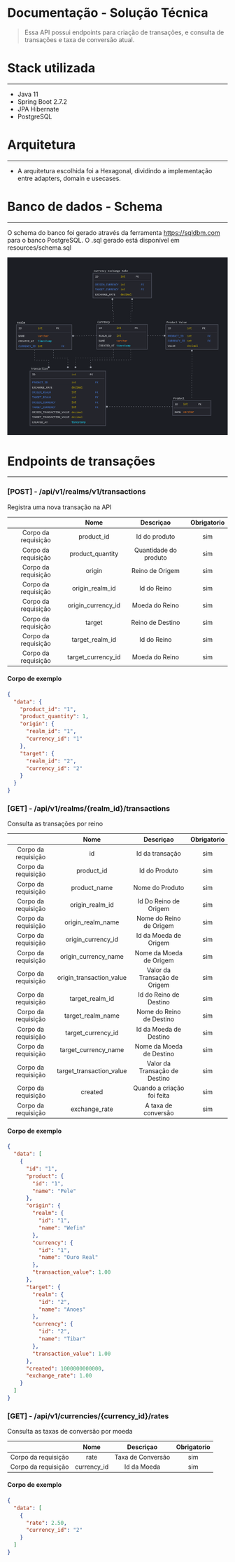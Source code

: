 # Documentação - Solução Técnica

> Essa API possui endpoints para criação de transações, e consulta de transações e taxa de conversão atual.

# Stack utilizada

* * * * *

- Java 11
- Spring Boot 2.7.2
- JPA Hibernate
- PostgreSQL

# Arquitetura

* * * * *
- A arquitetura escolhida foi a Hexagonal, dividindo a implementação entre adapters, domain e usecases.

# Banco de dados - Schema

* * * * *

O schema do banco foi gerado através da ferramenta https://sqldbm.com para o banco PostgreSQL.
O .sql gerado está disponível em resources/schema.sql

![DB](https://github.com/ViniciusSambinello/srm-challenge/blob/main/DATABASE.png)

Endpoints de transações
=================

* * * * *

### [POST] - /api/v1/realms/v1/transactions

Registra uma nova transação na API

|                     |        Nome        |       Descriçao       | Obrigatorio |
|:-------------------:|:------------------:|:---------------------:|:-----------:|
| Corpo da requisição |     product_id     |     Id do produto     |     sim     |
| Corpo da requisição |  product_quantity  | Quantidade do produto |     sim     |
| Corpo da requisição |       origin       |    Reino de Origem    |     sim     |
| Corpo da requisição |  origin_realm_id   |      Id do Reino      |     sim     |
| Corpo da requisição | origin_currency_id |    Moeda do Reino     |     sim     |
| Corpo da requisição |       target       |   Reino de Destino    |     sim     |
| Corpo da requisição |  target_realm_id   |      Id do Reino      |     sim     |
| Corpo da requisição | target_currency_id |    Moeda do Reino     |     sim     |

#### Corpo de exemplo

```json
{
  "data": {
    "product_id": "1",
    "product_quantity": 1,
    "origin": {
      "realm_id": "1",
      "currency_id": "1"
    },
    "target": {
      "realm_id": "2",
      "currency_id": "2"
    }
  }
}
```

### [GET] - /api/v1/realms/{realm_id}/transactions

Consulta as transações por reino

|                     |           Nome           |           Descriçao           | Obrigatorio |
|:-------------------:|:------------------------:|:-----------------------------:|:-----------:|
| Corpo da requisição |            id            |        Id da transação        |     sim     |
| Corpo da requisição |        product_id        |         Id do Produto         |     sim     |
| Corpo da requisição |       product_name       |        Nome do Produto        |     sim     |
| Corpo da requisição |     origin_realm_id      |     Id Do Reino de Origem     |     sim     |
| Corpo da requisição |    origin_realm_name     |    Nome do Reino de Origem    |     sim     |
| Corpo da requisição |    origin_currency_id    |     Id da Moeda de Origem     |     sim     |
| Corpo da requisição |   origin_currency_name   |    Nome da Moeda de Origem    |     sim     |
| Corpo da requisição | origin_transaction_value | Valor da Transação de Origem  |     sim     |
| Corpo da requisição |     target_realm_id      |    Id do Reino de Destino     |     sim     |
| Corpo da requisição |    target_realm_name     |   Nome do Reino de Destino    |     sim     |
| Corpo da requisição |    target_currency_id    |    Id da Moeda de Destino     |     sim     |
| Corpo da requisição |   target_currency_name   |   Nome da Moeda de Destino    |     sim     |
| Corpo da requisição | target_transaction_value | Valor da Transação de Destino |     sim     |
| Corpo da requisição |         created          |  Quando a criação foi feita   |     sim     |
| Corpo da requisição |      exchange_rate       |      A taxa de conversão      |     sim     |

#### Corpo de exemplo

```json
{
  "data": [
    {
      "id": "1",
      "product": {
        "id": "1",
        "name": "Pele"
      },
      "origin": {
        "realm": {
          "id": "1",
          "name": "Wefin"
        },
        "currency": {
          "id": "1",
          "name": "Ouro Real"
        },
        "transaction_value": 1.00
      },
      "target": {
        "realm": {
          "id": "2",
          "name": "Anoes"
        },
        "currency": {
          "id": "2",
          "name": "Tibar"
        },
        "transaction_value": 1.00
      },
      "created": 1000000000000,
      "exchange_rate": 1.00
    }
  ]
}
```

### [GET] - /api/v1/currencies/{currency_id}/rates

Consulta as taxas de conversão por moeda

|                     |        Nome        |     Descriçao     | Obrigatorio |
|:-------------------:|:------------------:|:-----------------:|:-----------:|
| Corpo da requisição |        rate        | Taxa de Conversão |     sim     |
| Corpo da requisição |    currency_id     |    Id da Moeda    |     sim     |

#### Corpo de exemplo

```json
{
  "data": [
    {
      "rate": 2.50,
      "currency_id": "2"
    }
  ]
}
```